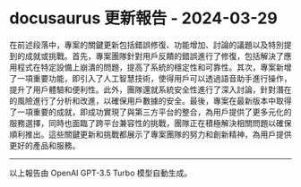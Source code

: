 # docusaurus 更新報告 - 2024-03-29

在前述段落中，專案的關鍵更新包括錯誤修復、功能增加、討論的議題以及特別提到的成就或挑戰。首先，專案團隊針對用戶反饋的錯誤進行了修復，包括解決了應用程式在特定設備上崩潰的問題，提高了系統的穩定性和可靠性。其次，專案新增了一項重要功能，即引入了人工智慧技術，使得用戶可以透過語音助手進行操作，提升了用戶體驗和便利性。此外，團隊還就系統安全性進行了深入討論，針對潛在的風險進行了分析和改進，以確保用戶數據的安全。最後，專案在最新版本中取得了一項重要的成就，即成功實現了與第三方平台的整合，為用戶提供了更多元化的服務選擇，同時也面臨了跨平台兼容性的挑戰，團隊正在積極解決相關問題以確保順利推出。這些關鍵更新和挑戰都展示了專案團隊的努力和創新精神，為用戶提供更好的產品和服務。



---



以上報告由 OpenAI GPT-3.5 Turbo 模型自動生成。